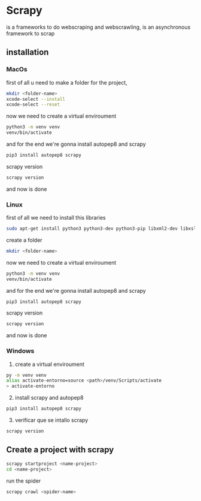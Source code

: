 # Scrapy

is a frameworks to do webscraping and webscrawling, is an asynchronous framework to scrap

## installation
### MacOs

first of all u need to make a folder for the project, 

```bash
mkdir <folder-name>
xcode-select --install
xcode-select --reset
```

now we need to create a virtual enviroument

```bash
python3 -m venv venv
venv/bin/activate
```

and for the end we're gonna install autopep8 and scrapy
```bash
pip3 install autopep8 scrapy
```

scrapy version

```bash
scrapy version
```

and now is done

### Linux

first of all we need to install this libraries

```bash
sudo apt-get install python3 python3-dev python3-pip libxml2-dev libxslt1-dev zlib1g-dev libffi-dev libssl-dev
```
create a folder

```bash
mkdir <folder-name>
```

now we need to create a virtual enviroument

```bash
python3 -m venv venv
venv/bin/activate
```

and for the end we're gonna install autopep8 and scrapy
```bash
pip3 install autopep8 scrapy
```

scrapy version
```bash
scrapy version
```

and now is done

### Windows
1. create a virtual enviroument
```bash
py -m venv venv
alias activate-entorno=source <path>/venv/Scripts/activate
> activate-entorno
```
2. install scrapy and autopep8
```bash
pip3 install autopep8 scrapy
```
3. verificar que se intallo scrapy
```bash
scrapy version
```

## Create a project with scrapy

```bash
scrapy startproject <name-project>
cd <name-project>
```

run the spider

```bash
scrapy crawl <spider-name>
```